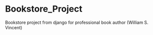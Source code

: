 # Bookstore_Project
Bookstore project from django for professional book author (William S. Vincent)
